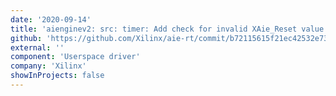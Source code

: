 ```yaml
---
date: '2020-09-14'
title: 'aienginev2: src: timer: Add check for invalid XAie_Reset value to XAie_SetTimerResetEvent'
github: 'https://github.com/Xilinx/aie-rt/commit/b72115615f21ec42532e7301a74591331a52b29c'
external: ''
component: 'Userspace driver'
company: 'Xilinx'
showInProjects: false
---
```

